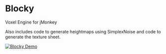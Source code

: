 Blocky
======

Voxel Engine for jMonkey

Also includes code to generate heightmaps using SimplexNoise and code to generate the texture sheet.

[![Blocky Demo]( http://img.youtube.com/vi/89NSFMIe_qQ/0.jpg)](http://www.youtube.com/watch?v=89NSFMIe_qQ )
